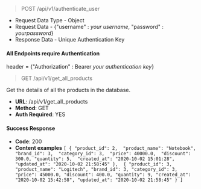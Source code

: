 
> POST /api/v1/authenticate_user
- Request Data Type - Object
- Request Data - {"username" : *your username*, "password" : *yourpassword*}
- Response Data - Unique Authentication Key 

#### All Endpoints require Authentication

header = {"Authorization" : Bearer *your authentication key*}

> GET /api/v1/get_all_products

Get the details of all the products in the database.

- **URL**: /api/v1/get_all_products
- **Method**: GET
- **Auth Required**: YES

#### Success Response
- **Code**: 200
- **Content examples**
    `[
        {
            "product_id": 2, 
            "product_name": "Notebook", 
            "brand_id": 3, 
            "category_id": 3, 
            "price": 40000.0, 
            "discount": 300.0,
            "quantity": 5, 
            "created_at": "2020-10-02 15:01:28", 
            "updated_at": "2020-10-02 21:58:45"
        }, 
        {
            "product_id": 3,
            "product_name": "Logitech",
            "brand_id": 3,
            "category_id": 3,
            "price": 45000.0,
            "discount": 400.0,
            "quantity": 9,
            "created_at": "2020-10-02 15:42:58",
            "updated_at": "2020-10-02 21:58:45"
            }
    ]`






